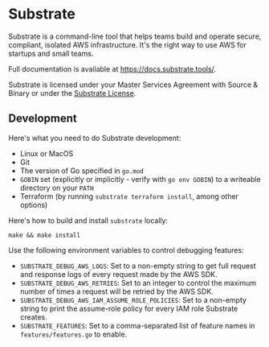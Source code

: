 Substrate
=========

Substrate is a command-line tool that helps teams build and operate secure, compliant, isolated AWS infrastructure. It's the right way to use AWS for startups and small teams.

Full documentation is available at <https://docs.substrate.tools/>.

Substrate is licensed under your Master Services Agreement with Source & Binary or under the [Substrate License](https://substrate.tools/license).

Development
-----------

Here's what you need to do Substrate development:

* Linux or MacOS
* Git
* The version of Go specified in `go.mod`
* `GOBIN` set (explicitly or implicitly - verify with `go env GOBIN`) to a writeable directory on your `PATH`
* Terraform (by running `substrate terraform install`, among other options)

Here's how to build and install `substrate` locally:

    make && make install

Use the following environment variables to control debugging features:

* `SUBSTRATE_DEBUG_AWS_LOGS`: Set to a non-empty string to get full request and response logs of every request made by the AWS SDK.
* `SUBSTRATE_DEBUG_AWS_RETRIES`: Set to an integer to control the maximum number of times a request will be retried by the AWS SDK.
* `SUBSTRATE_DEBUG_AWS_IAM_ASSUME_ROLE_POLICIES`: Set to a non-empty string to print the assume-role policy for every IAM role Substrate creates.
* `SUBSTRATE_FEATURES`: Set to a comma-separated list of feature names in `features/features.go` to enable.
